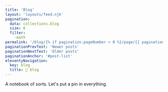```yaml
---
title: 'Blog'
layout: 'layouts/feed.njk'
pagination: 
  data: collections.blog
  size: 6
  filter: 
    -math
permalink: '/blog/{% if pagination.pageNumber > 0 %}/page/{{ pagination.pageNumber }}{% endif %}/index.html'
paginationPrevText: 'Newer posts'
paginationNextText: 'Older posts'
paginationAnchor: '#post-list'
eleventyNavigation:
  key: blog
  title: 📓 blog
---
```

A notebook of sorts. Let's put a pin in everything. 